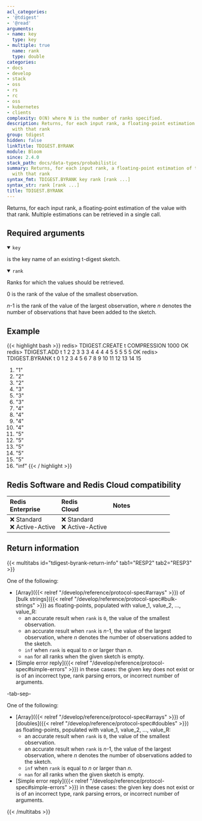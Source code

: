 ```yaml
---
acl_categories:
- '@tdigest'
- '@read'
arguments:
- name: key
  type: key
- multiple: true
  name: rank
  type: double
categories:
- docs
- develop
- stack
- oss
- rs
- rc
- oss
- kubernetes
- clients
complexity: O(N) where N is the number of ranks specified.
description: Returns, for each input rank, a floating-point estimation of the value
  with that rank
group: tdigest
hidden: false
linkTitle: TDIGEST.BYRANK
module: Bloom
since: 2.4.0
stack_path: docs/data-types/probabilistic
summary: Returns, for each input rank, a floating-point estimation of the value
  with that rank
syntax_fmt: TDIGEST.BYRANK key rank [rank ...]
syntax_str: rank [rank ...]
title: TDIGEST.BYRANK
---
```

Returns, for each input rank, a floating-point estimation of the value with that rank.
Multiple estimations can be retrieved in a single call.

## Required arguments

<details open><summary><code>key</code></summary>

is the key name of an existing t-digest sketch.
</details>

<details open><summary><code>rank</code></summary>

Ranks for which the values should be retrieved.

0 is the rank of the value of the smallest observation.

_n_-1 is the rank of the value of the largest observation, where _n_ denotes the number of observations that have been added to the sketch.
</details>

## Example

{{< highlight bash >}}
redis> TDIGEST.CREATE t COMPRESSION 1000
OK
redis> TDIGEST.ADD t 1 2 2 3 3 3 4 4 4 4 5 5 5 5 5
OK
redis> TDIGEST.BYRANK t 0 1 2 3 4 5 6 7 8 9 10 11 12 13 14 15
 1) "1"
 2) "2"
 3) "2"
 4) "3"
 5) "3"
 6) "3"
 7) "4"
 8) "4"
 9) "4"
10) "4"
11) "5"
12) "5"
13) "5"
14) "5"
15) "5"
16) "inf"
{{< / highlight >}}

## Redis Software and Redis Cloud compatibility

| Redis<br />Enterprise | Redis<br />Cloud | <span style="min-width: 9em; display: table-cell">Notes</span> |
|:----------------------|:-----------------|:------|
| <span title="Not supported">&#x274c; Standard</span><br /><span title="Not supported"><nobr>&#x274c; Active-Active</nobr></span> | <span title="Not supported">&#x274c; Standard</span><br /><span title="Not supported"><nobr>&#x274c; Active-Active</nobr></span> |  |

## Return information

{{< multitabs id="tdigest-byrank-return-info" 
    tab1="RESP2" 
    tab2="RESP3" >}}

One of the following:

* [Array]({{< relref "/develop/reference/protocol-spec#arrays" >}}) of [bulk strings]({{< relref "/develop/reference/protocol-spec#bulk-strings" >}}) as floating-points, populated with value_1, value_2, ..., value_R:
    * an accurate result when `rank` is `0`, the value of the smallest observation.
    * an accurate result when `rank` is _n_-1, the value of the largest observation, where _n_ denotes the number of observations added to the sketch.
    * `inf` when `rank` is equal to _n_ or larger than _n_.
    * `nan` for all ranks when the given sketch is empty.
* [Simple error reply]({{< relref "/develop/reference/protocol-spec#simple-errors" >}}) in these cases: the given key does not exist or is of an incorrect type, rank parsing errors, or incorrect number of arguments.

-tab-sep-

One of the following:

* [Array]({{< relref "/develop/reference/protocol-spec#arrays" >}}) of [doubles]({{< relref "/develop/reference/protocol-spec#doubles" >}}) as floating-points, populated with value_1, value_2, ..., value_R:
    * an accurate result when `rank` is `0`, the value of the smallest observation.
    * an accurate result when `rank` is _n_-1, the value of the largest observation, where _n_ denotes the number of observations added to the sketch.
    * `inf` when `rank` is equal to _n_ or larger than _n_.
    * `nan` for all ranks when the given sketch is empty.
* [Simple error reply]({{< relref "/develop/reference/protocol-spec#simple-errors" >}}) in these cases: the given key does not exist or is of an incorrect type, rank parsing errors, or incorrect number of arguments.

{{< /multitabs >}}
